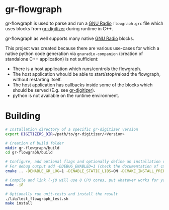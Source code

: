 # gr-flowgraph

gr-flowgraph is used to parse and run a [GNU Radio](https://wiki.gnuradio.org) `flowgraph.grc` file which uses blocks from [gr-digitizer](https://github.com/fair-acc/gr-digitizers) during runtime in C++.

gr-flowgraph as well supports many native [GNU Radio](https://wiki.gnuradio.org) blocks.

This project was created because there are various use-cases for which a native python code generation via `gnuradio-companion` (creation of standalone C++ application) is not sufficient:

- There is a host application which runs/controls the flowgraph.
- The host application whould be able to start/stop/reload the flowgraph, without restarting itself.
- The host application has callbacks inside some of the blocks which should be served (E.g. see [gr-digitizer](https://github.com/fair-acc/gr-digitizers)).
- python is not available on the runtime environment.

# Building

```bash
# Installation directory of a specific gr-digitizer version
export DIGITIZERS_DIR=/path/to/gr-digitizer/<Version>

# Creation of build folder
mkdir gr-flowgraph/build
cd gr-flowgraph/build

# Configure, add optional flags and optionally define an installation directory for gr-flowgraph
# For debug output add -DDEBUG_ENABLED=1 (check the documentation of cmake for a complete list)
cmake .. -DENABLE_GR_LOG=1 -DENABLE_STATIC_LIBS=ON -DCMAKE_INSTALL_PREFIX=/path/to/gr-digitizer/<Version>

# Compile and link (-j8 will use 8 CPU cores, put whatever works for you)
make -j8

# Optionally run unit-tests and install the result
./lib/test_flowgraph_test.sh
make install
```
